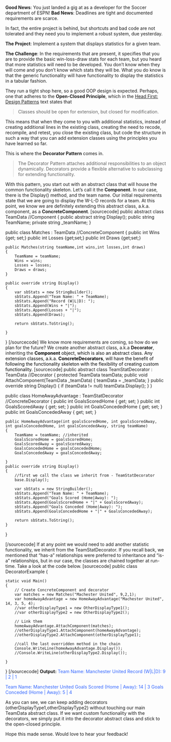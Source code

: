 <strong>Good News</strong>: You just landed a gig at as a developer for the Soccer department of ESPN! 
<strong>Bad News</strong>: Deadlines are tight and documented requirements are scarce.

In fact, the entire project is behind, but shortcuts and bad code are not tolerated and they need you to implement a robust system, due yesterday.

<strong>The Project</strong>: Implement a system that displays statistics for a given team.

<strong>The Challenge</strong>:  In the requirements that are present, it specifies that you are to provide the basic win-loss-draw stats for each team, but you heard that more statistics will need to be developed.  You don’t know when they will come and you don’t know which stats they will be.  What you do know is that the generic functionality will have functionality to display the statistics in a tabular fashion.

They run a tight shop here, so a good OOP design is expected.  Perhaps, one that adheres to the <strong>Open-Closed Principle</strong>, which in the <a href="http://www.amazon.com/First-Design-Patterns-Elisabeth-Freeman/dp/0596007124?&amp;camp=212361&amp;linkCode=wey&amp;tag=image0comblog-20&amp;creative=380725">Head First: Design Patterns</a> text states that
<blockquote>Classes should be open for extension, but closed for modification.</blockquote>
This means that when they come to you with additional statistics, instead of creating additional lines in the existing class, creating the need to recode, recompile, and retest, you close the existing class, but code the structure in such a way that you can add extension classes using the principles you have learned so far.

This is where the <strong>Decorator Pattern</strong> comes in.
<blockquote>The Decorator Pattern attaches additional responsibilities to an object dynamically.  Decorators provide a flexible alternative to subclassing for extending functionality.</blockquote>
With this pattern, you start out with an abstract class that will house the common functionality skeleton.  Let’s call it the <strong>Component</strong>.  In our case, there is the Display() method, and the team name.  Our initial requirements state that we are going to display the W-L-D records for a team.  At this point, we know we are definitely extending this abstract class, a.k.a. component, as a <strong>ConcreteComponent</strong>.
[sourcecode]
public abstract class TeamData
//Component
{
    public abstract string Display();
    public string TeamName;
    private string _teamName;
}

public class Matches : TeamData
//ConcreteComponent
{
    public int Wins {get; set;}
    public int Losses {get;set;}
    public int Draws {get;set;}

    public Matches(string teamName,int wins,int losses,int draws)
    {
        TeamName = teamName;
        Wins = wins;
        Losses = losses;
        Draws = draws;
    }

    public override string Display()
    {
        var sbStats = new StringBuilder();
        sbStats.Append("Team Name: " + TeamName);
        sbStats.Append("Record (W|L|D): ");
        sbStats.Append(Wins + "|");
        sbStats.Append(Losses + "|");
        sbStats.Append(Draws);

        return sbStats.ToString();

    }
}
[/sourcecode]
We know more requirements are coming, so how do we plan for the future? We create another abstract class, a.k.a <strong>Decorator</strong>, inheriting the <span style="color: #000000;"><strong>Component</strong> object, which is also an abstract class.  Any extension classes, a.k.a. <strong>ConcreteDecorators</strong>, will have the benefit of following the functionality skeleton with the flexibility of creating custom functionality. </span>
[sourcecode]
public abstract class TeamStatDecorator : TeamData
//Decorator
{
    protected TeamData teamData;
    public void AttachComponent(TeamData _teamData)
    {
        teamData = _teamData;
    }
    public override string Display()
    {
        if (teamData != null)
            teamData.Display();
    }
}

public class HomeAwayAdvantage : TeamStatDecorator
//ConcreteDecorator
{
    public int GoalsScoredHome { get; set; }
    public int GoalsScoredAway { get; set; }
    public int GoalsConcededHome { get; set; }
    public int GoalsConcededAway { get; set; }

    public HomeAwayAdvantage(int goalsScoredHome, int goalsScoredAway,
    int goalsConcededHome, int goalsConcededAway, string teamName)
    {
        TeamName = teamName; //inherited
        GoalsScoredHome = goalsScoredHome;
        GoalsScoredAway = goalsScoredAway;
        GoalsConcededHome = goalsConcededHome;
        GoalsConcededAway = goalsConcededAway;

    }
    public override string Display()
    {
        //first we call the class we inherit from - TeamStatDecorator
        base.Display();
            
        var sbStats = new StringBuilder();
        sbStats.Append("Team Name: " + TeamName);
        sbStats.Append("Goals Scored (Home|Away): ");
        sbStats.Append(GoalsScoredHome + "|" + GoalsScoredAway);
        sbStats.Append("Goals Conceded (Home|Away): ");
        sbStats.Append(GoalsConcededHome + "|" + GoalsConcededAway);

        return sbStats.ToString();
    }
}


[/sourcecode]
If at any point we would need to add another statistic functionality, we inherit from the TeamStatDecorator.  If you recall back, we mentioned that “has-a” relationships were preferred to inheritance and “is-a” relationships, but in our case, the classes are chained together at run-time.  Take a look at the code below.
[sourcecode]
public class DecoratorExample
{

    static void Main()
    {
        // Create ConcreteComponent and decorator
        var matches = new Matches("Machester United", 9,2,1);
        var homeAwayAdvantage = new HomeAwayAdvantage("Machester United", 14, 3, 5, 4);
        //var otherDisplayType1 = new OtherDisplayType1();
        //var otherDisplayType2 = new OtherDisplayType2();

        // Link them
        homeAwayAdvantage.AttachComponent(matches);
        //otherDisplayType1.AttachComponent(homeAwayAdvantage);
        //otherDisplayType2.AttachComponent(otherDisplayType1);

        //call the last overridden method in the chain
        Console.WriteLine(homeAwayAdvantage.Display());
        //Console.WriteLine(otherDisplayType2.Display());

    }
}
[/sourcecode]
<strong>Output:</strong>
<span style="color: #3366ff;">Team Name: Manchester United
Record (W|L|D): 9 | 2 | 1
<strong></strong></span>

<span style="color: #3366ff;">Team Name: Manchester United
Goals Scored (Home | Away): 14 | 3
Goals Conceded (Home | Away): 5 | 4</span><strong> </strong>

As you can see, we can keep adding decorators (otherDisplayType1,otherDisplayType2) without touching our main TeamData abstract class.  If we want custom functionality with the decorators, we simply put it into the decorator abstract class and stick to the open-closed principle.

Hope this made sense.  Would love to hear your feedback!

